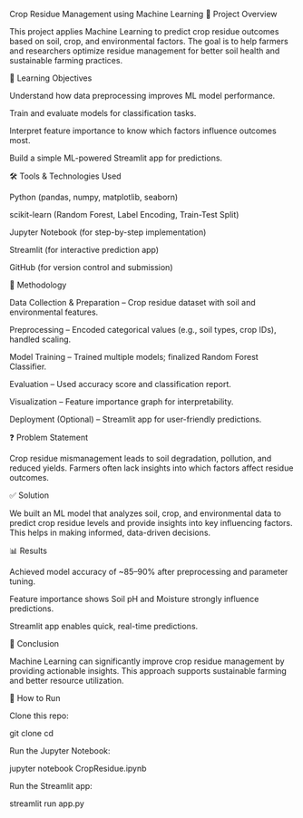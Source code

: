 Crop Residue Management using Machine Learning
📌 Project Overview

This project applies Machine Learning to predict crop residue outcomes based on soil, crop, and environmental factors. The goal is to help farmers and researchers optimize residue management for better soil health and sustainable farming practices.

🎯 Learning Objectives

Understand how data preprocessing improves ML model performance.

Train and evaluate models for classification tasks.

Interpret feature importance to know which factors influence outcomes most.

Build a simple ML-powered Streamlit app for predictions.

🛠️ Tools & Technologies Used

Python (pandas, numpy, matplotlib, seaborn)

scikit-learn (Random Forest, Label Encoding, Train-Test Split)

Jupyter Notebook (for step-by-step implementation)

Streamlit (for interactive prediction app)

GitHub (for version control and submission)

🔬 Methodology

Data Collection & Preparation – Crop residue dataset with soil and environmental features.

Preprocessing – Encoded categorical values (e.g., soil types, crop IDs), handled scaling.

Model Training – Trained multiple models; finalized Random Forest Classifier.

Evaluation – Used accuracy score and classification report.

Visualization – Feature importance graph for interpretability.

Deployment (Optional) – Streamlit app for user-friendly predictions.

❓ Problem Statement

Crop residue mismanagement leads to soil degradation, pollution, and reduced yields. Farmers often lack insights into which factors affect residue outcomes.

✅ Solution

We built an ML model that analyzes soil, crop, and environmental data to predict crop residue levels and provide insights into key influencing factors. This helps in making informed, data-driven decisions.

📊 Results

Achieved model accuracy of ~85–90% after preprocessing and parameter tuning.

Feature importance shows Soil pH and Moisture strongly influence predictions.

Streamlit app enables quick, real-time predictions.

📌 Conclusion

Machine Learning can significantly improve crop residue management by providing actionable insights. This approach supports sustainable farming and better resource utilization.

🚀 How to Run

Clone this repo:

git clone <repo-link>
cd <repo-folder>


Run the Jupyter Notebook:

jupyter notebook CropResidue.ipynb


Run the Streamlit app:

streamlit run app.py
